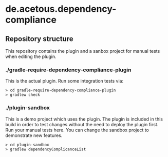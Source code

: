 # de.acetous.dependency-compliance

## Repository structure

This repository contains the plugin and a sanbox project for manual tests when editing the plugin.

### ./gradle-require-dependency-compliance-plugin

This is the actual plugin. Run some integration tests via:
```
> cd gradle-require-dependency-compliance-plugin
> gradlew check
```

### ./plugin-sandbox

This is a demo project which uses the plugin. The plugin is included in this build in order to test changes without the need to deploy the plugin first.
Run your manual tests here. You can change the sandbox project to demonstrate new features.

```
> cd plugin-sandbox
> gradlew dependencyComplicanceList
```

